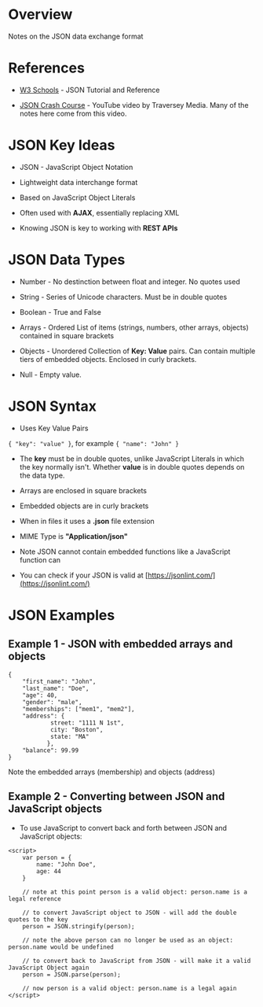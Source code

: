 # Overview

Notes on the JSON data exchange format

# References

* [W3 Schools](https://www.w3schools.com/js/js_json_intro.asp) - JSON Tutorial and Reference

* [JSON Crash Course](https://www.youtube.com/watch?v=wI1CWzNtE-M) - YouTube video by Traversey Media.  Many of the notes here come from this video.

# JSON Key Ideas

* JSON - JavaScript Object Notation

* Lightweight data interchange format

* Based on JavaScript Object Literals

* Often used with **AJAX**, essentially replacing XML

* Knowing JSON is key to working with **REST APIs**

# JSON Data Types

* Number - No destinction between float and integer. No quotes used

* String - Series of Unicode characters.  Must be in double quotes

* Boolean - True and False

* Arrays - Ordered List of items (strings, numbers, other arrays, objects) contained in square brackets

* Objects - Unordered Collection of **Key: Value** pairs. Can contain multiple tiers of embedded objects.  Enclosed in curly brackets.

* Null - Empty value.

# JSON Syntax

* Uses Key Value Pairs

`{ "key": "value" }`, for example `{ "name": "John" }`

* The **key** must be in double quotes, unlike JavaScript Literals in which the key normally isn't.  Whether **value** is in double quotes depends on the data type.

* Arrays are enclosed in square brackets

* Embedded objects are in curly brackets

* When in files it uses a **.json** file extension

* MIME Type is **"Application/json"**

* Note JSON cannot contain embedded functions like a JavaScript function can

* You can check if your JSON is valid at [https://jsonlint.com/](https://jsonlint.com/)

# JSON Examples

## Example 1 - JSON with embedded arrays and objects

```
{
	"first_name": "John",
	"last_name": "Doe",
	"age": 40,
	"gender": "male",
	"memberships": ["mem1", "mem2"],
	"address": {
			street: "1111 N 1st",
			city: "Boston",
			state: "MA"
		   },
	"balance": 99.99
}
``` 
Note the embedded arrays (membership) and objects (address)

## Example 2 - Converting between JSON and JavaScript objects

* To use JavaScript to convert back and forth between JSON and JavaScript objects:

```
<script>
	var person = {
		name: "John Doe",
		age: 44
	}
	
	// note at this point person is a valid object: person.name is a legal reference
	
	// to convert JavaScript object to JSON - will add the double quotes to the key
	person = JSON.stringify(person);
	
	// note the above person can no longer be used as an object: person.name would be undefined
	
	// to convert back to JavaScript from JSON - will make it a valid JavaScript Object again
	person = JSON.parse(person);
	
	// now person is a valid object: person.name is a legal again	
</script>
```


